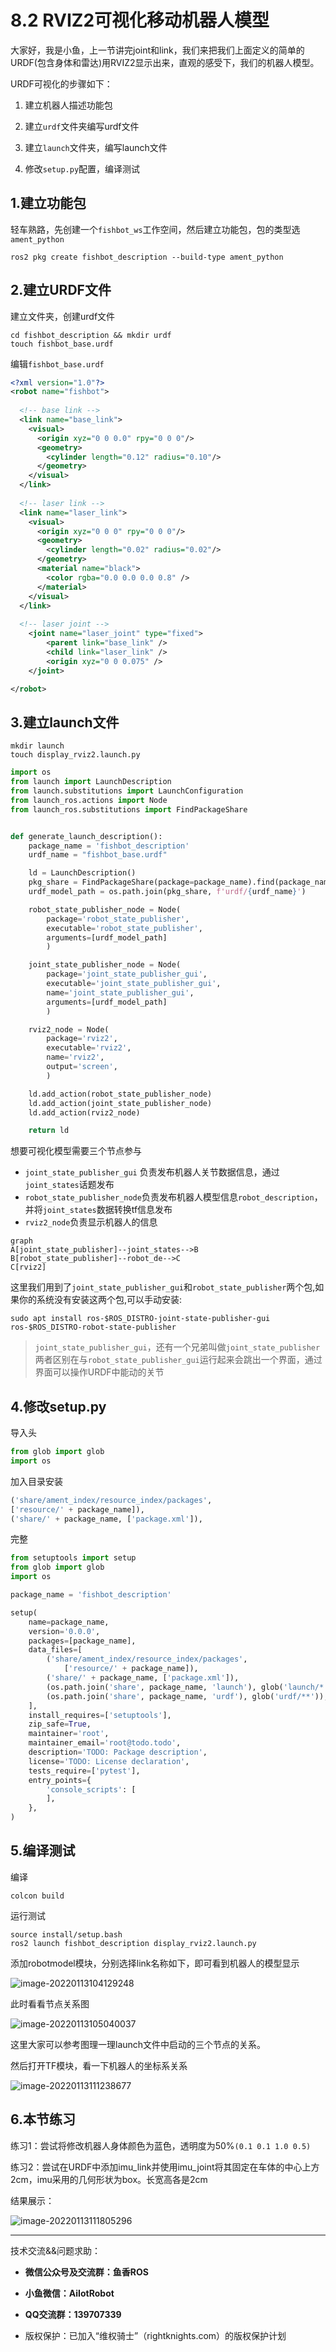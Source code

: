 # 8.2 RVIZ2可视化移动机器人模型

大家好，我是小鱼，上一节讲完joint和link，我们来把我们上面定义的简单的URDF(包含身体和雷达)用RVIZ2显示出来，直观的感受下，我们的机器人模型。

URDF可视化的步骤如下：

1. 建立机器人描述功能包

2. 建立`urdf`文件夹编写urdf文件
3. 建立`launch`文件夹，编写launch文件
4. 修改`setup.py`配置，编译测试



## 1.建立功能包

轻车熟路，先创建一个`fishbot_ws`工作空间，然后建立功能包，包的类型选`ament_python`

```shell
ros2 pkg create fishbot_description --build-type ament_python
```



## 2.建立URDF文件

建立文件夹，创建urdf文件

```
cd fishbot_description && mkdir urdf 
touch fishbot_base.urdf
```

编辑`fishbot_base.urdf`

```xml
<?xml version="1.0"?>
<robot name="fishbot">
    
  <!-- base link -->
  <link name="base_link">
  	<visual>
      <origin xyz="0 0 0.0" rpy="0 0 0"/>
      <geometry>
		<cylinder length="0.12" radius="0.10"/>
      </geometry>
    </visual>
  </link>
    
  <!-- laser link -->
  <link name="laser_link">
  	<visual>
      <origin xyz="0 0 0" rpy="0 0 0"/>
      <geometry>
		<cylinder length="0.02" radius="0.02"/>
      </geometry>
      <material name="black">
      	<color rgba="0.0 0.0 0.0 0.8" /> 
      </material>
    </visual>
  </link>
    
  <!-- laser joint -->
    <joint name="laser_joint" type="fixed">
        <parent link="base_link" />
        <child link="laser_link" />
        <origin xyz="0 0 0.075" />
    </joint>

</robot>
```



## 3.建立launch文件

```
mkdir launch
touch display_rviz2.launch.py
```

```python
import os
from launch import LaunchDescription
from launch.substitutions import LaunchConfiguration
from launch_ros.actions import Node
from launch_ros.substitutions import FindPackageShare


def generate_launch_description():
    package_name = 'fishbot_description'
    urdf_name = "fishbot_base.urdf"

    ld = LaunchDescription()
    pkg_share = FindPackageShare(package=package_name).find(package_name) 
    urdf_model_path = os.path.join(pkg_share, f'urdf/{urdf_name}')

    robot_state_publisher_node = Node(
        package='robot_state_publisher',
        executable='robot_state_publisher',
        arguments=[urdf_model_path]
        )

    joint_state_publisher_node = Node(
        package='joint_state_publisher_gui',
        executable='joint_state_publisher_gui',
        name='joint_state_publisher_gui',
        arguments=[urdf_model_path]
        )

    rviz2_node = Node(
        package='rviz2',
        executable='rviz2',
        name='rviz2',
        output='screen',
        )

    ld.add_action(robot_state_publisher_node)
    ld.add_action(joint_state_publisher_node)
    ld.add_action(rviz2_node)

    return ld
```

想要可视化模型需要三个节点参与

- `joint_state_publisher_gui` 负责发布机器人关节数据信息，通过`joint_states`话题发布
- `robot_state_publisher_node`负责发布机器人模型信息`robot_description`，并将`joint_states`数据转换tf信息发布
- `rviz2_node`负责显示机器人的信息

```mermaid
graph
A[joint_state_publisher]--joint_states-->B
B[robot_state_publisher]--robot_de-->C
C[rviz2]

```

这里我们用到了`joint_state_publisher_gui`和`robot_state_publisher`两个包,如果你的系统没有安装这两个包,可以手动安装:

```
sudo apt install ros-$ROS_DISTRO-joint-state-publisher-gui ros-$ROS_DISTRO-robot-state-publisher
```

> `joint_state_publisher_gui`，还有一个兄弟叫做`joint_state_publisher`两者区别在与`robot_state_publisher_gui`运行起来会跳出一个界面，通过界面可以操作URDF中能动的关节

## 4.修改setup.py

导入头

```python
from glob import glob
import os
```

加入目录安装

```python
('share/ament_index/resource_index/packages',
['resource/' + package_name]),
('share/' + package_name, ['package.xml']),
```

完整

```python
from setuptools import setup
from glob import glob
import os

package_name = 'fishbot_description'

setup(
    name=package_name,
    version='0.0.0',
    packages=[package_name],
    data_files=[
        ('share/ament_index/resource_index/packages',
            ['resource/' + package_name]),
        ('share/' + package_name, ['package.xml']),
        (os.path.join('share', package_name, 'launch'), glob('launch/*.launch.py')),
        (os.path.join('share', package_name, 'urdf'), glob('urdf/**')),
    ],
    install_requires=['setuptools'],
    zip_safe=True,
    maintainer='root',
    maintainer_email='root@todo.todo',
    description='TODO: Package description',
    license='TODO: License declaration',
    tests_require=['pytest'],
    entry_points={
        'console_scripts': [
        ],
    },
)
```



## 5.编译测试

编译

```
colcon build
```

运行测试

```
source install/setup.bash
ros2 launch fishbot_description display_rviz2.launch.py
```

添加robotmodel模块，分别选择link名称如下，即可看到机器人的模型显示

![image-20220113104129248](8.2RVIZ2可视化移动机器人模型/imgs/image-20220113104129248.png)

此时看看节点关系图

![image-20220113105040037](8.2RVIZ2可视化移动机器人模型/imgs/image-20220113105040037.png)



这里大家可以参考图理一理launch文件中启动的三个节点的关系。

然后打开TF模块，看一下机器人的坐标系关系

![image-20220113111238677](8.2RVIZ2可视化移动机器人模型/imgs/image-20220113111238677.png)





## 6.本节练习

练习1：尝试将修改机器人身体颜色为蓝色，透明度为50%`(0.1 0.1 1.0 0.5)`

练习2：尝试在URDF中添加imu_link并使用imu_joint将其固定在车体的中心上方2cm，imu采用的几何形状为box。长宽高各是2cm



结果展示：

![image-20220113111805296](8.2RVIZ2可视化移动机器人模型/imgs/image-20220113111805296.png)



--------------

技术交流&&问题求助：

- **微信公众号及交流群：鱼香ROS**
- **小鱼微信：AiIotRobot**
- **QQ交流群：139707339**

- 版权保护：已加入“维权骑士”（rightknights.com）的版权保护计划
